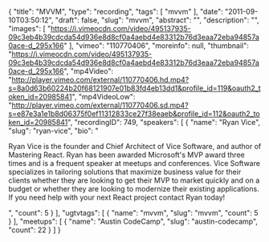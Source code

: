 {
  "title": "MVVM",
  "type": "recording",
  "tags": [
    "mvvm"
  ],
  "date": "2011-09-10T03:50:12",
  "draft": false,
  "slug": "mvvm",
  "abstract": "",
  "description": "",
  "images": [
    "https://i.vimeocdn.com/video/495137935-09c3eb4b39cdcda54d936e8d8cf0a4aebd4e83312b76d3eaa72eba94857a0ace-d_295x166"
  ],
  "vimeo": "110770406",
  "moreinfo": null,
  "thumbnail": "https://i.vimeocdn.com/video/495137935-09c3eb4b39cdcda54d936e8d8cf0a4aebd4e83312b76d3eaa72eba94857a0ace-d_295x166",
  "mp4Video": "http://player.vimeo.com/external/110770406.hd.mp4?s=8a0d63b60224b20f68121907e01b83fd4eb13dd1&profile_id=119&oauth2_token_id=20985841",
  "mp4VideoLow": "http://player.vimeo.com/external/110770406.sd.mp4?s=e87e3a1e1b8d06375f0ef11312833ce27f38eaeb&profile_id=112&oauth2_token_id=20985841",
  "recordingID": 749,
  "speakers": [
    {
      "name": "Ryan Vice",
      "slug": "ryan-vice",
      "bio": "<p>Ryan Vice is the founder and Chief Architect of Vice Software, and author of Mastering React. Ryan has been awarded Microsoft's MVP award three times and is a frequent speaker at meetups and conferences. Vice Software specializes in tailoring solutions that maximize business value for their clients whether they are looking to get their MVP to market quickly and on a budget or whether they are looking to modernize their existing applications. If you need help with your next React project contact Ryan today!</p>",
      "count": 5
    }
  ],
  "ugtvtags": [
    {
      "name": "mvvm",
      "slug": "mvvm",
      "count": 5
    }
  ],
  "meetups": [
    {
      "name": "Austin CodeCamp",
      "slug": "austin-codecamp",
      "count": 22
    }
  ]
}